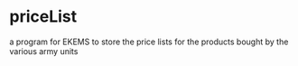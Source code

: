 priceList
=========

a program for EKEMS to store the price lists for the products bought by the various army units
